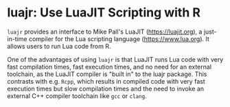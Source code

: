 # luajr: Use LuaJIT Scripting with R

<!-- badges: start -->

<!-- badges: end -->

`luajr` provides an interface to Mike Pall's LuaJIT (<https://luajit.org>), a just-in-time compiler for the Lua scripting language (<https://www.lua.org>). It allows users to run Lua code from R.

One of the advantages of using `luajr` is that LuaJIT runs Lua code with very fast compilation times, fast execution times, and no need for an external toolchain, as the LuaJIT compiler is "built in" to the luajr package. This contrasts with e.g. `Rcpp`, which results in compiled code with very fast execution times but slow compilation times and the need to invoke an external C++ compiler toolchain like `gcc` or `clang`.

<!--

## Installation

You can install the released version of luajr from [CRAN](https://CRAN.R-project.org) with:

``` r
install.packages("luajr")
```

## Example

This is a basic example which shows you how to solve a common problem:

``` r
library(luajr)
## basic example code
```

-->
